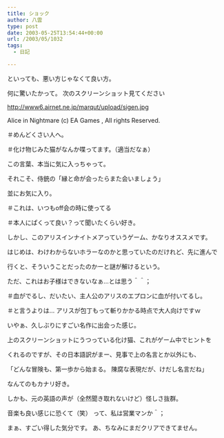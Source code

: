```yaml
---
title: ショック
author: 八雲
type: post
date: 2003-05-25T13:54:44+00:00
url: /2003/05/1032
tags:
  - 日記

---
```

といっても、悪い方じゃなくて良い方。
  
何に驚いたかって。 次のスクリーンショット見てください
  
http://www6.airnet.ne.jp/marqut/upload/sigen.jpg
  
Alice in Nightmare (c) EA Games , All rights Reserved.
  
＃めんどくさい人へ。
  
＃化け物じみた猫がなんか喋ってます。（適当だなぁ）

この言葉、本当に気に入っちゃって。
  
それこそ、侍銃の「縁と命が会ったらまた会いましょう」
  
並にお気に入り。
  
＃これは、いつもoff会の時に使ってる
  
＃本人にぱくって良い？って聞いたくらい好き。
  
しかし、このアリスインナイトメアっていうゲーム、かなりオススメです。
  
はじめは、わけわからないホラーなのかと思っていたのだけれど、先に進んで
  
行くと、そういうことだったのかーと謎が解けるという。
  
ただ、これはお子様はできないなぁ…とは思う＾＾；
  
＃血がでるし、だいたい、主人公のアリスのエプロンに血が付いてるし。
  
＃と言うよりは… アリスが包丁もって斬りかかる時点で大人向けですｗ
  
いやぁ、久しぶりにすごい名作に出会った感じ。
  
上のスクリーンショットにうつっている化け猫、これがゲーム中でヒントを
  
くれるのですが、その日本語訳がまー、見事で上の名言とか以外にも、
  
「どんな冒険も、第一歩から始まる。 陳腐な表現だが、けだし名言だね」
  
なんてのもカナリ好き。
  
しかも、元の英語の声が（全然聞き取れないけど）怪しさ抜群。
  
音楽も良い感じに恐くて（笑） って、私は営業マンか＾；
  
まぁ、すごい得した気分です。 あ、ちなみにまだクリアできてません。
